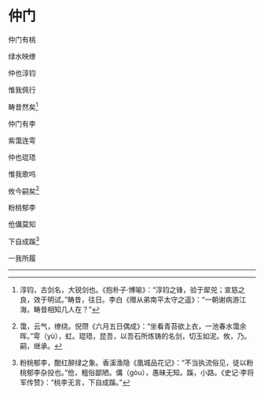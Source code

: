    

# 仲门

仲门有桃

绿水映缭

仲也淳钧

惟我佩行

畴昔然矣[^1]

仲门有李

紫霭连雩

仲也琨珸

惟我歌呜

攸今嗣矣[^2]

粉桃郁李

伧傋莫知

下自成蹊[^3]

一我所履

* * *

[^1]: 淳钧，古剑名，大锐剑也。《抱朴子·博喻》：“淳钧之锋，验于犀兕；宣慈之良，效于明试。”畴昔，往日。李白《赠从弟南平太守之遥》：“一朝谢病游江海，畴昔相知几人在？”
[^2]: 霭，云气，缭绕。倪瓒《六月五日偶成》：“坐看青苔欲上衣，一池春水霭余晖。”雩（yù），虹。琨珸，昆吾，以吾石所炼铸的名剑，切玉如泥。攸，乃。嗣，继承。
[^3]: 粉桃郁李，酣红醉绿之象。香溪渔隐《凰城品花记》：“不当执流俗见，徒以粉桃郁李杂投也。”伧，粗俗鄙陋。傋（gòu），愚昧无知。蹊，小路。《史记·李将军传赞》：“桃李无言，下自成蹊。”